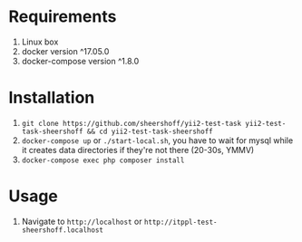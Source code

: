 Requirements
============

1. Linux box
1. docker version ^17.05.0
1. docker-compose version ^1.8.0

Installation
============

1. `git clone https://github.com/sheershoff/yii2-test-task yii2-test-task-sheershoff && cd yii2-test-task-sheershoff`
1. `docker-compose up` or `./start-local.sh`, you have to wait for mysql while it creates data directories if they're 
not there (20-30s, YMMV)
1. `docker-compose exec php composer install`

Usage
=====

1. Navigate to `http://localhost` or `http://itppl-test-sheershoff.localhost`